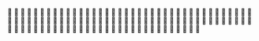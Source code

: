 🦆 🦆 🦆 🦆 🦆 🦆 🦆 🦆 🦆 🦆 🦆 🦆 🦆 🦆 🦆 🦆 🦆 🦆 🦆 🦆 🦆 🦆 🦆 🦆 🦆 🦆 🦆 🦆 🦆 🦆 🦆 🦆 🦆 🦆 🦆 🦆 🦆 🦆 🦆 🦆 🦆 🦆 🦆 🦆 🦆 🦆 🦆 🦆 🦆 🦆 🦆 🦆 🦆 🦆 🦆 🦆 🦆 🦆 🦆 🦆 🦆 🦆 🦆 🦆 🦆 🦆 🦆 🦆 🦆 🦆 🦆 🦆 🦆 🦆 🦆 🦆 🦆 🦆 🦆 🦆 🦆 🦆 🦆 🦆 🦆 🦆 🦆 🦆 🦆 🦆 🦆 🦆 🦆 🦆 🦆 🦆 🦆 🦆 🦆 🦆 🦆 🦆 🦆 🦆 🦆 🦆 
